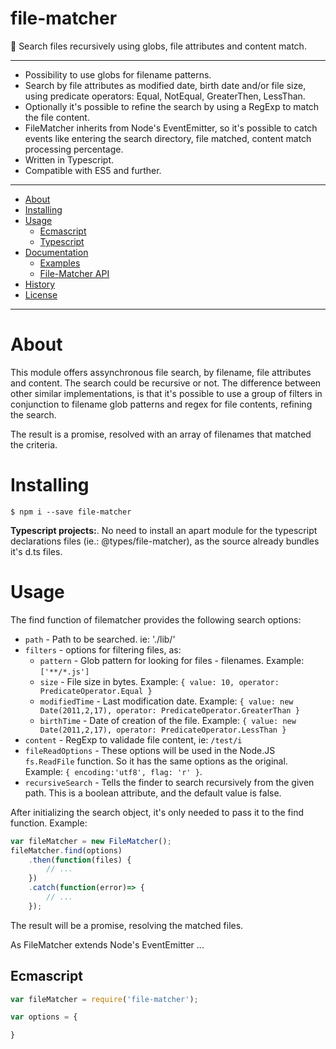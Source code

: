 file-matcher
=====================
:rocket: Search files recursively using globs, file attributes and content match.


---

* Possibility to use globs for filename patterns.
* Search by file attributes as modified date, birth date and/or file size, using predicate operators: Equal, NotEqual, GreaterThen, LessThan.
* Optionally it's possible to refine the search by using a RegExp to match the file content.
* FileMatcher inherits from Node's EventEmitter, so it's possible to catch events like entering the search directory, file matched, content match processing percentage.
* Written in Typescript.
* Compatible with ES5 and further.

---

* [About](#about)
* [Installing](#installing)
* [Usage](#usage)
    - [Ecmascript](#)
    - [Typescript](#)
* [Documentation](#)
    - [Examples](#)
    - [File-Matcher API](#)
* [History](#)
* [License](#)

---


# About

This module offers assynchronous file search, by filename, file attributes and content. The search could be recursive or not. The difference
between other similar implementations, is that it's possible to use a group of filters in conjunction to filename glob patterns and regex
for file contents, refining the search.

The result is a promise, resolved with an array of filenames that matched the criteria.


# Installing

```
$ npm i --save file-matcher
```
**Typescript projects:**. No need to install an apart module for the typescript declarations files (ie.: @types/file-matcher),
as the source already bundles it's d.ts files.


# Usage

The find function of filematcher provides the following search options:

* `path` -  Path to be searched. ie: './lib/'
* `filters` -  options for filtering files, as:
    - `pattern` - Glob pattern for looking for files - filenames. Example: `['**/*.js']`
    - `size` - File size in bytes. Example: `{ value: 10, operator: PredicateOperator.Equal }`
    - `modifiedTime` - Last modification date. Example: `{ value: new Date(2011,2,17), operator: PredicateOperator.GreaterThan }`
    - `birthTime` - Date of creation of the file. Example: `{ value: new Date(2011,2,17), operator: PredicateOperator.LessThan }`
* `content` - RegExp to validade file content, ie: `/test/i`
* `fileReadOptions` - These options will be used in the Node.JS `fs.ReadFile` function. So it has the same options as the original. Example: `{ encoding:'utf8', flag: 'r' }`.
* `recursiveSearch` - Tells the finder to search recursively from the given path. This is a boolean attribute, and the default value is false.

After initializing the search object, it's only needed to pass it to the find function. Example:
``` js
var fileMatcher = new FileMatcher();
fileMatcher.find(options)
    .then(function(files) {
        // ...
    })
    .catch(function(error)=> {
        // ...
    });
```
The result will be a promise, resolving the matched files.

As FileMatcher extends Node's EventEmitter ...

## Ecmascript

``` js
var fileMatcher = require('file-matcher');

var options = {

}

```